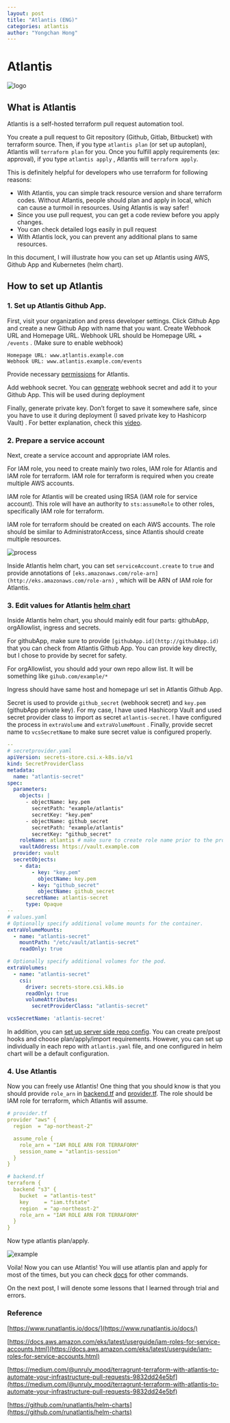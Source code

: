 ```yaml
---
layout: post
title: "Atlantis (ENG)"
categories: atlantis
author: "Yongchan Hong"
---
```


# Atlantis

![logo](/images/atlantis_logo.png)

## What is Atlantis

Atlantis is a self-hosted terraform pull request automation tool.

You create a pull request to Git repository (Github, Gitlab, Bitbucket) with terraform source. Then, if you type `atlantis plan` (or set up autoplan), Atlantis will `terraform plan` for you. Once you fulfill apply requirements (ex: approval), if you type `atlantis apply` , Atlantis will `terraform apply`. 

This is definitely helpful for developers who use terraform for following reasons:

- With Atlantis, you can simple track resource version and share terraform codes. Without Atlantis, people should plan and apply in local, which can cause a turmoil in resources. Using Atlantis is way safer!
- Since you use pull request, you can get a code review before you apply changes.
- You can check detailed logs easily in pull request
- With Atlantis lock, you can prevent any additional plans to same resources.

In this document, I will illustrate how you can set up Atlantis using AWS, Github App and Kubernetes (helm chart).

## How to set up Atlantis

### 1. Set up Atlantis Github App.

First, visit your organization and press developer settings. Click Github App and create a new Github App with name that you want. Create Webhook URL and Homepage URL. Webhook URL should be Homepage URL + `/events` . (Make sure to enable webhook)

```
Homepage URL: www.atlantis.example.com
Webhook URL: www.atlantis.example.com/events
```

Provide necessary [permissions](https://www.runatlantis.io/docs/access-credentials.html#github-app) for Atlantis. 

Add webhook secret. You can [generate](https://www.runatlantis.io/docs/webhook-secrets.html#generating-a-webhook-secret) webhook secret and add it to your Github App. This will be used during deployment

Finally, generate private key. Don’t forget to save it somewhere safe, since you have to use it during deployment (I saved private key to Hashicorp Vault) . For better explanation, check this [video](https://www.youtube.com/watch?v=d_IMfEledII).

### 2. Prepare a service account

Next, create a service account and appropriate IAM roles.

For IAM role, you need to create mainly two roles, IAM role for Atlantis and IAM role for terraform. IAM role for terraform is required when you create multiple AWS accounts. 

IAM role for Atlantis will be created using IRSA (IAM role for service account). This role will have an authority to `sts:assumeRole` to other roles, specifically IAM role for terraform. 

IAM role for terraform should be created on each AWS accounts. The role should be similar to AdministratorAccess, since Atlantis should create multiple resources.

![process](/images/atlantis_process.png)

Inside Atlantis helm chart, you can set `serviceAccount.create` to `true` and provide annotations of `[eks.amazonaws.com/role-arn](http://eks.amazonaws.com/role-arn)` , which will be ARN of IAM role for Atlantis.

### 3. Edit values for Atlantis [helm chart](https://github.com/runatlantis/helm-charts)

Inside Atlantis helm chart, you should mainly edit four parts: githubApp, orgAllowlist, ingress and secrets.

For githubApp, make sure to provide `[githubApp.id](http://githubApp.id)` that you can check from Atlantis Github App. You can provide key directly, but I chose to provide by secret for safety.

For orgAllowlist, you should add your own repo allow list. It will be something like `gihub.com/example/*`

Ingress should have same host and homepage url set in Atlantis Github App.

Secret is used to provide `github_secret` (webhook secret) and `key.pem` (githubApp private key). For my case, I have used Hashicorp Vault and used secret provider class to import as secret `atlantis-secret`. I have configured the process in `extraVolume` and `extraVolumeMount` . Finally, provide secret name to `vcsSecretName` to make sure secret value is configured properly.

```yaml
--
# secretprovider.yaml
apiVersion: secrets-store.csi.x-k8s.io/v1
kind: SecretProviderClass
metadata:
  name: "atlantis-secret"
spec:
  parameters:
    objects: |
      - objectName: key.pem
        secretPath: "example/atlantis"
        secretKey: "key.pem"
      - objectName: github_secret
        secretPath: "example/atlantis"
        secretKey: "github_secret"
    roleName: atlantis # make sure to create role name prior to the process
    vaultAddress: https://vault.example.com
  provider: vault
  secretObjects:
    - data:
        - key: "key.pem"
          objectName: key.pem
        - key: "github_secret"
          objectName: github_secret
      secretName: atlantis-secret
      type: Opaque
--
# values.yaml
# Optionally specify additional volume mounts for the container.
extraVolumeMounts:
  - name: "atlantis-secret"
    mountPath: "/etc/vault/atlantis-secret"
    readOnly: true

# Optionally specify additional volumes for the pod.
extraVolumes:
  - name: "atlantis-secret"
    csi:
      driver: secrets-store.csi.k8s.io
      readOnly: true
      volumeAttributes:
        secretProviderClass: "atlantis-secret"

vcsSecretName: 'atlantis-secret'
```

In addition, you can [set up server side repo config](https://www.runatlantis.io/docs/server-side-repo-config.html). You can create pre/post hooks and choose plan/apply/import requirements. However, you can set up individually in each repo with `atlantis.yaml` file, and one configured in helm chart will be a default configuration.

### 4. Use Atlantis

Now you can freely use Atlantis! One thing that you should know is that you should provide `role_arn` in [backend.tf](http://backend.tf) and [provider.tf](http://provider.tf). The role should be IAM role for terraform, which Atlantis will assume.

```yaml
# provider.tf
provider "aws" {
  region  = "ap-northeast-2"

  assume_role {
    role_arn = "IAM ROLE ARN FOR TERRAFORM"
    session_name = "atlantis-session"
  }
}

# backend.tf
terraform {
  backend "s3" {
    bucket  = "atlantis-test"
    key     = "iam.tfstate"
    region  = "ap-northeast-2"
    role_arn = "IAM ROLE ARN FOR TERRAFORM"
  }
}
```

Now type atlantis plan/apply.

![example](/images/atlantis_example.png)

Voila! Now you can use Atlantis! You will use atlantis plan and apply for most of the times, but you can check [docs](https://www.runatlantis.io/docs/using-atlantis.html) for other commands.

On the next post, I will denote some lessons that I learned through trial and errors.

### Reference

[https://www.runatlantis.io/docs/](https://www.runatlantis.io/docs/)

[https://docs.aws.amazon.com/eks/latest/userguide/iam-roles-for-service-accounts.html](https://docs.aws.amazon.com/eks/latest/userguide/iam-roles-for-service-accounts.html)

[https://medium.com/@unruly_mood/terragrunt-terraform-with-atlantis-to-automate-your-infrastructure-pull-requests-9832dd24e5bf](https://medium.com/@unruly_mood/terragrunt-terraform-with-atlantis-to-automate-your-infrastructure-pull-requests-9832dd24e5bf)

[https://github.com/runatlantis/helm-charts](https://github.com/runatlantis/helm-charts)